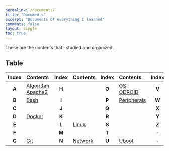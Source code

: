 ```yaml
---
permalink: /documents/
title: "Documents"
excerpt: "Documents Of everything I learned"
comments: false
layout: single
toc: true
---
```


These are the contents that I studied and organized.<br>

## Table

| **Index** | Contents | **Index** | Contents | **Index** | Contents | **Index** | Contents |
| :---: | :--- | :---: | :--- | :---: | :--- | :---: | :--- |
| **A** | [Algorithm](/documents/algorithm/)<br>[Apache2](/documents/apache2/) | **H** | | **O** | [OS](/documents/os/)<br>[ODROID](/documents/odroid/) | **V** | |
| **B** | [Bash](/documents/bash/) | **I** | | **P** | [Peripherals](/documents/peripherals/) | **W** | [wiringPi](/documents/wiringpi/) |
| **C** | | **J** | | **Q** | | **X** | |
| **D** | [Docker](/documents/docker/) | **K** | | **R** | | **Y** | |
| **E** | | **L** | [Linux](/documents/linux/) | **S** | | **Z** | |
| **F** | | **M** | | **T** | | **-** | |
| **G** | [Git](/documents/git/) | **N** | [Network](/documents/network/) | **U** | [Uboot](/documents/uboot/) | **-** | |
